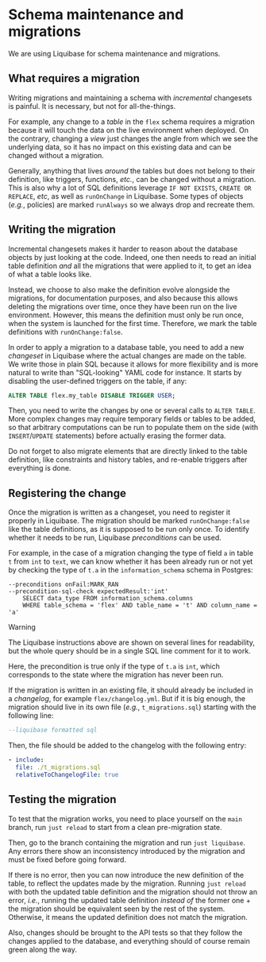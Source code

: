 # Schema maintenance and migrations

We are using Liquibase for schema maintenance and migrations.

## What requires a migration

Writing migrations and maintaining a schema with _incremental_ changesets is
painful.
It is necessary, but not for all-the-things.

For example, any change to a _table_ in the `flex` schema requires a migration
because it will touch the data on the live environment when deployed.
On the contrary, changing a _view_ just changes the angle from which we see the
underlying data, so it has no impact on this existing data and can be changed
without a migration.

Generally, anything that lives _around_ the tables but does not belong to their
definition, like triggers, functions, _etc._, can be changed without a
migration.
This is also why a lot of SQL definitions leverage `IF NOT EXISTS`,
`CREATE OR REPLACE`, _etc_, as well as `runOnChange` in Liquibase.
Some types of objects (_e.g._, policies) are marked `runAlways` so we always
drop and recreate them.

## Writing the migration

Incremental changesets makes it harder to reason about the database objects
by just looking at the code.
Indeed, one then needs to read an initial table definition _and_ all the
migrations that were applied to it, to get an idea of what a table looks like.

Instead, we choose to also make the definition evolve alongside the migrations,
for documentation purposes, and also because this allows deleting the migrations
over time, once they have been run on the live environment.
However, this means the definition must only be run once, when the system is
launched for the first time.
Therefore, we mark the table definitions with `runOnChange:false`.

In order to apply a migration to a database table, you need to add a new
_changeset_ in Liquibase where the actual changes are made on the table.
We write those in plain SQL because it allows for more flexibility and is more
natural to write than "SQL-looking" YAML code for instance.
It starts by disabling the user-defined triggers on the table, if any:

```sql
ALTER TABLE flex.my_table DISABLE TRIGGER USER;
```

Then, you need to write the changes by one or several calls to `ALTER TABLE`.
More complex changes may require temporary fields or tables to be added, so that
arbitrary computations can be run to populate them on the side
(with `INSERT`/`UPDATE` statements) before actually erasing the former data.

Do not forget to also migrate elements that are directly linked to the table
definition, like constraints and history tables, and re-enable triggers after
everything is done.

## Registering the change

Once the migration is written as a changeset, you need to register it properly
in Liquibase.
The migration should be marked `runOnChange:false` like the table definitions,
as it is supposed to be run only once.
To identify whether it needs to be run, Liquibase _preconditions_ can be used.

For example, in the case of a migration changing the type of field `a` in table
`t` from `int` to `text`, we can know whether it has been already run or not yet
by checking the type of `t.a` in the `information_schema` schema in Postgres:

```text
--preconditions onFail:MARK_RAN
--precondition-sql-check expectedResult:'int'
    SELECT data_type FROM information_schema.columns
    WHERE table_schema = 'flex' AND table_name = 't' AND column_name = 'a'
```

> [!WARNING]
> The Liquibase instructions above are shown on several lines for readability,
> but the whole query should be in a single SQL line comment for it to work.

Here, the precondition is true only if the type of `t.a` is `int`, which
corresponds to the state where the migration has never been run.

If the migration is written in an existing file, it should already be included
in a _changelog_, for example `flex/changelog.yml`.
But if it is big enough, the migration should live in its own file (_e.g._,
`t_migrations.sql`) starting with the following line:

```sql
--liquibase formatted sql
```

Then, the file should be added to the changelog with the following entry:

```yaml
- include:
  file: ./t_migrations.sql
  relativeToChangelogFile: true
```

## Testing the migration

To test that the migration works, you need to place yourself on the `main`
branch, run `just reload` to start from a clean pre-migration state.

Then, go to the branch containing the migration and run `just liquibase`.
Any errors there show an inconsistency introduced by the migration and must be
fixed before going forward.

If there is no error, then you can now introduce the new definition of the
table, to reflect the updates made by the migration.
Running `just reload` with both the updated table definition and the migration
should not throw an error, _i.e._, running the updated table definition
_instead of_ the former one + the migration should be equivalent seen by the
rest of the system.
Otherwise, it means the updated definition does not match the migration.

Also, changes should be brought to the API tests so that they follow the changes
applied to the database, and everything should of course remain green along the
way.
